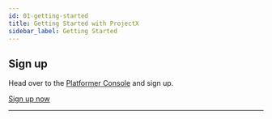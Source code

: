 ```yaml
---
id: 01-getting-started
title: Getting Started with ProjectX
sidebar_label: Getting Started
---
```



## Sign up

Head over to the [Platformer Console](https://beta.console.platformer.com) and sign up.

<a href='https://beta.console.platformer.com' target='_' className='btn btn-primary shadow-sm'>
    Sign up now <i className='fas fa-external-link-alt ml-2' />
</a>

---
